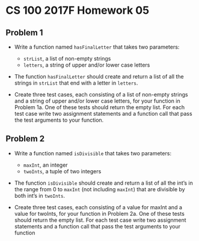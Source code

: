 # CS 100 2017F Homework 05

## Problem 1

- Write a function named `hasFinalLetter` that takes two parameters:
    
    - `strList`, a list of non-empty strings
    - `letters`, a string of upper and/or lower case letters
- The function `hasFinalLetter` should create and return a list of all the strings in `strList` that end with a letter in `letters`.
    
- Create three test cases, each consisting of a list of non-empty strings and a string of upper and/or lower case letters, for your function in Problem 1a. One of these tests should return the empty list. For each test case write two assignment statements and a function call that pass the test arguments to your function.

## Problem 2

- Write a function named `isDivisible` that takes two parameters:
  
    - `maxInt`, an integer
    - `twoInts`, a tuple of two integers
    

- The function `isDivisible` should create and return a list of all the int’s in the range from 0 to `maxInt` (not including `maxInt`) that are divisible by both int’s in `twoInts`.
    
- Create three test cases, each consisting of a value for maxInt and a value for twoInts, for your function in Problem 2a. One of these tests should return the empty list. For each test case write two assignment statements and a function call that pass the test arguments to your function

      
                      
